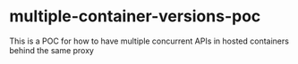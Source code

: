 # multiple-container-versions-poc

This is a POC for how to have multiple concurrent APIs in hosted containers behind the same proxy
